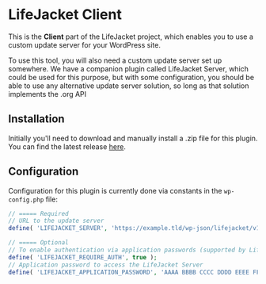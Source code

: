 
# LifeJacket Client

This is the **Client** part of the LifeJacket project, which enables you to use a custom update server for your WordPress site.

To use this tool, you will also need a custom update server set up somewhere. We have a companion plugin called LifeJacket Server, which could be used for this purpose, but with some configuration, you should be able to use any alternative update server solution, so long as that solution implements the .org API

## Installation

Initially you'll need to download and manually install a .zip file for this plugin. You can find the latest release [here](https://github.com/life-jacket/lifejacket-client).

## Configuration

Configuration for this plugin is currently done via constants in the `wp-config.php` file:

```php
// ===== Required
// URL to the update server
define( 'LIFEJACKET_SERVER', 'https://example.tld/wp-json/lifejacket/v1' );

// ===== Optional
// To enable authentication via application passwords (supported by LifeJacket Server only)
define( 'LIFEJACKET_REQUIRE_AUTH', true );
// Application password to access the LifeJacket Server
define( 'LIFEJACKET_APPLICATION_PASSWORD', 'AAAA BBBB CCCC DDDD EEEE FFFF' );
```
